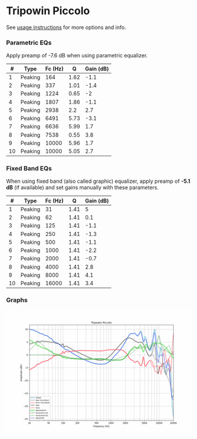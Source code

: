 # Tripowin Piccolo
See [usage instructions](https://github.com/jaakkopasanen/AutoEq#usage) for more options and info.

### Parametric EQs
Apply preamp of -7.6 dB when using parametric equalizer.

|   # | Type    |   Fc (Hz) |    Q |   Gain (dB) |
|-----|---------|-----------|------|-------------|
|   1 | Peaking |       164 | 1.62 |        -1.1 |
|   2 | Peaking |       337 | 1.01 |        -1.4 |
|   3 | Peaking |      1224 | 0.65 |        -2   |
|   4 | Peaking |      1807 | 1.86 |        -1.1 |
|   5 | Peaking |      2938 | 2.2  |         2.7 |
|   6 | Peaking |      6491 | 5.73 |        -3.1 |
|   7 | Peaking |      6636 | 5.99 |         1.7 |
|   8 | Peaking |      7538 | 0.55 |         3.8 |
|   9 | Peaking |     10000 | 5.96 |         1.7 |
|  10 | Peaking |     10000 | 5.05 |         2.7 |

### Fixed Band EQs
When using fixed band (also called graphic) equalizer, apply preamp of **-5.1 dB** (if available) and set gains manually with these parameters.

|   # | Type    |   Fc (Hz) |    Q |   Gain (dB) |
|-----|---------|-----------|------|-------------|
|   1 | Peaking |        31 | 1.41 |         5   |
|   2 | Peaking |        62 | 1.41 |         0.1 |
|   3 | Peaking |       125 | 1.41 |        -1.1 |
|   4 | Peaking |       250 | 1.41 |        -1.3 |
|   5 | Peaking |       500 | 1.41 |        -1.1 |
|   6 | Peaking |      1000 | 1.41 |        -2.2 |
|   7 | Peaking |      2000 | 1.41 |        -0.7 |
|   8 | Peaking |      4000 | 1.41 |         2.8 |
|   9 | Peaking |      8000 | 1.41 |         4.1 |
|  10 | Peaking |     16000 | 1.41 |         3.4 |

### Graphs
![](./Tripowin%20Piccolo.png)
